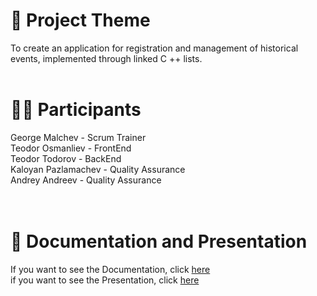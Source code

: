 # 📖 Project Theme
To create an application for registration and management of historical events, implemented through linked C ++ lists.
<br>
<br>

# 🙋‍♂️ Participants

George Malchev - Scrum Trainer <br>
Teodor Osmanliev - FrontEnd <br>
Teodor Todorov - BackEnd <br>
Kaloyan Pazlamachev - Quality Assurance <br>
Andrey Andreev - Quality Assurance <br>
<br>
<br>

# 📝 Documentation and Presentation
If you want to see the Documentation, click [here]()  
if you want to see the Presentation, click [here]()  
